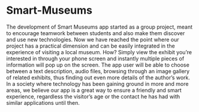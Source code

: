 # Smart-Museums
The development of Smart Museums app started as a group project, meant to encourage teamwork between students and also make them discover and use new technologies. Now we have reached the point where our project has a practical dimension and can be easily integrated in the experience of visiting a local museum. How? Simply view the exhibit you’re interested in through your phone screen and instantly multiple pieces of information will pop up on the screen. The app user will be able to choose between a text description, audio files, browsing through an image gallery of related exhibits, thus finding out even more details of the author’s work. In a society where technology has been gaining ground in more and more areas, we believe our app is a great way to ensure a friendly and smart experience, regardless the visitor’s age or the contact he has had with similar applications until then.
